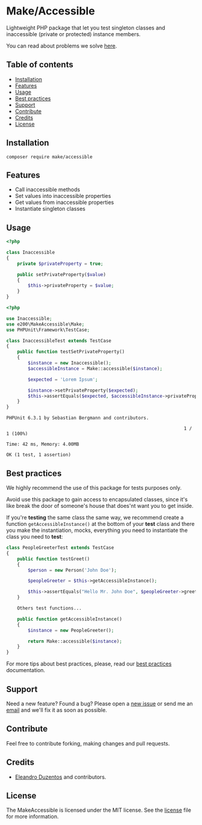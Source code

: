 # Make/Accessible

Lightweight PHP package that let you test singleton classes and inaccessible (private or protected) instance members.

You can read about problems we solve [here](https://github.com/e200/MakeAccessible/tree/master/docs/problems).

## Table of contents

- [Installation](#installation)
- [Features](#features)
- [Usage](#usage)
- [Best practices](#best-practices)
- [Support](#support)
- [Contribute](#contribute)
- [Credits](#credits)
- [License](#license)

## Installation

    composer require make/accessible

## Features

- Call inaccessible methods
- Set values into inaccessible properties
- Get values from inaccessible properties
- Instantiate singleton classes

## Usage

```php
<?php

class Inaccessible
{
    private $privateProperty = true;

    public setPrivateProperty($value)
    {
        $this->privateProperty = $value;
    }
}
```

```php
<?php

use Inaccessible;
use e200\MakeAccessible\Make;
use PHPUnit\Framework\TestCase;

class InaccessibleTest extends TestCase
{
    public function testSetPrivateProperty()
    {
        $instance = new Inaccessible();
        $accessibleInstance = Make::accessible($instance);

        $expected = 'Lorem Ipsum';

        $instance->setPrivateProperty($expected);
        $this->assertEquals($expected, $accessibleInstance->privateProperty);
    }
}

```

```
PHPUnit 6.3.1 by Sebastian Bergmann and contributors.

                                                                  1 / 1 (100%)

Time: 42 ms, Memory: 4.00MB

OK (1 test, 1 assertion)
```

## Best practices

We highly recommend the use of this package for tests purposes only.

Avoid use this package to gain access to encapsulated classes, since it's like break the door of someone's house that does'nt want you to get inside.

If you're **testing** the same class the same way, we recommend create a function `getAccessibleInstance()` at the bottom of your **test** class and there you make the instantiation, mocks, everything you need to instantiate the class you need to **test**:

```php
class PeopleGreeterTest extends TestCase
{
    public function testGreet()
    {
        $person = new Person('John Doe');

        $peopleGreeter = $this->getAccessibleInstance();

        $this->assertEquals("Hello Mr. John Doe", $peopleGreeter->greet($person));
    }

    Others test functions...

    public function getAccessibleInstance()
    {
        $instance = new PeopleGreeter();

        return Make::accessible($instance);
    }
}

```

For more tips about best practices, please, read our [best practices](https://github.com/e200/MakeAccessible/) documentation.

## Support

Need a new feature? Found a bug? Please open a [new issue](https://github.com/e200/MakeAccessible/issues/new) or send me an [email](mailto://eleandro@inbox.ru) and we'll fix it as soon as possible.

## Contribute

Feel free to contribute forking, making changes and pull requests.

## Credits

 - [Eleandro Duzentos](https://github.com/e200) and contributors.

## License

The MakeAccessible is licensed under the MIT license. See the [license](https://github.com/e200/MakeAccessible/blob/master/license.md) file for more information.
